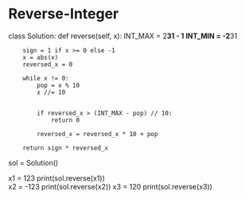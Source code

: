 # Reverse-Integer

class Solution:
    def reverse(self, x):
        INT_MAX = 2**31 - 1
        INT_MIN = -2**31

        sign = 1 if x >= 0 else -1
        x = abs(x)
        reversed_x = 0

        while x != 0:
            pop = x % 10
            x //= 10

           
            if reversed_x > (INT_MAX - pop) // 10:
                return 0

            reversed_x = reversed_x * 10 + pop

        return sign * reversed_x


sol = Solution()

x1 = 123
print(sol.reverse(x1))  
x2 = -123
print(sol.reverse(x2)) 
x3 = 120
print(sol.reverse(x3))  
